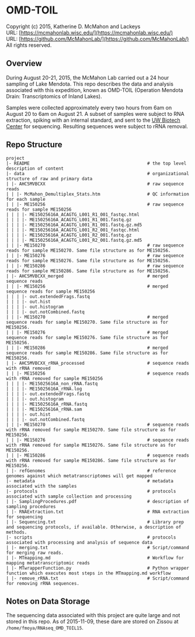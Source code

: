 OMD-TOIL
===
Copyright (c) 2015, Katherine D. McMahon and Lackeys  
URL: [https://mcmahonlab.wisc.edu/](https://mcmahonlab.wisc.edu/)  
URL: [https://github.com/McMahonLab/](https://github.com/McMahonLab/)  
All rights reserved.

Overview
--
During August 20-21, 2015, the McMahon Lab carried out a 24 hour sampling of Lake Mendota. This repo describes the data and analysis associated with this expedition, known as OMD-TOIL (Operation Mendota Drain: Transcriptomics of Inland Lakes).

Samples were collected approximately every two hours from 6am on August 20 to 6am on August 21. A subset of samples were subject to RNA extraction, spiking with an internal standard, and sent to the [UW Biotech Center](https://www.biotech.wisc.edu/) for sequencing. Resulting sequences were subject to rRNA removal.

Repo Structure
--
    project
    |- README                                             # the top level description of content
    |- data                                               # organizational structure of raw and primary data
    | |- AHC5MVBCXX                                       # raw sequence reads
    | | |- McMahon_Demultiplex_Stats.htm                  # QC information for each sample
    | | |- ME150256                                       # raw sequence reads for sample ME150256
    | | | |- ME15025616A_ACAGTG_L001_R1_001_fastqc.html   
    | | | |- ME15025616A_ACAGTG_L001_R1_001.fastq.gz      
    | | | |- ME15025616A_ACAGTG_L001_R1_001.fastq.gz.md5  
    | | | |- ME15025616A_ACAGTG_L001_R2_001_fastqc.html   
    | | | |- ME15025616A_ACAGTG_L001_R2_001.fastq.gz      
    | | | |- ME15025616A_ACAGTG_L001_R2_001.fastq.gz.md5  
    | | |- ME150270                                       # raw sequence reads for sample ME150270. Same file structure as for ME150256.
    | | |- ME150276                                       # raw sequence reads for sample ME150276. Same file structure as for ME150256.
    | | |- ME150286                                       # raw sequence reads for sample ME150286. Same file structure as for ME150256.
    | |- AHC5MVBCXX_merged                                # merged sequence reads
    | | |- ME150256                                       # merged sequence reads for sample ME150256
    | | | |- out.extendedFrags.fastq
    | | | |- out.hist
    | | | |- out.histogram
    | | | |- out.notCombined.fastq
    | | |- ME150270                                       # merged sequence reads for sample ME150270. Same file structure as for ME150256.
    | | |- ME150276                                       # merged sequence reads for sample ME150276. Same file structure as for ME150256.
    | | |- ME150286                                       # merged sequence reads for sample ME150286. Same file structure as for ME150256.
    | |- AHC5MVBCXX_rRNA_processed                        # sequence reads with rRNA removed
    | | |- ME150256                                       # sequence reads with rRNA removed for sample ME150256
    | | | |- ME15025616A_non_rRNA.fastq  
    | | | |- ME15025616A_rRNA.log  
    | | | |- out.extendedFrags.fastq  
    | | | |- out.histogram
    | | | |- ME15025616A_rRNA.fastq      
    | | | |- ME15025616A_rRNA.sam  
    | | | |- out.hist                 
    | | | |- out.notCombined.fastq
    | | |- ME150270                                       # sequence reads with rRNA removed for sample ME150270. Same file structure as for ME150256.
    | | |- ME150276                                       # sequence reads with rRNA removed for sample ME150276. Same file structure as for ME150256.
    | | |- ME150286                                       # sequence reads with rRNA removed for sample ME150286. Same file structure as for ME150256.
    | |- refGenomes                                       # reference genomes against which metatranscriptomes will get mapped
    |- metadata                                           # metadata associated with the samples
    |- protocols                                          # protocols associated with sample collection and processing
    | |- SamplingProcedures.pdf                           # description of sampling procedures
    | |- RNAExtraction.txt                                # RNA extraction for sequencing
    | |- Sequencing.txt                                   # Library prep and sequencing protocols, if available. Otherwise, a description of methods.
    |- scripts                                            # protocols associated with processing and analysis of sequence data
    | |- merging.txt                                      # Script/command for merging raw reads.
    | |- MTmapping.md                                     # Workflow for mapping metatranscriptomic reads
    | |- MTwrapperFunction.py                             # Python wrapper function which executes most steps in the MTmapping.md workflow
    | |- remove_rRNA.txt                                  # Script/command for removing rRNA sequences.
Notes on Data Storage
--
The sequencing data associated with this project are quite large and not stored in this repo. As of 2015-11-09, these dare are stored on Zissou at `/home/fmoya/RNAseq_OMD_TOIL15`.
